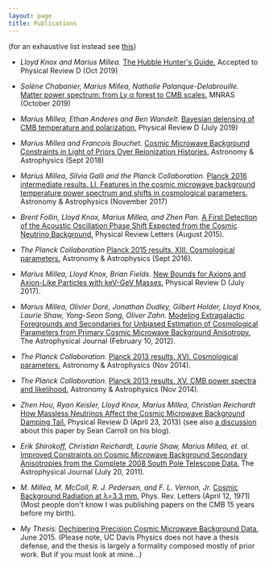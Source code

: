 ```yaml
---
layout: page
title: Publications
---
```



(for an exhaustive list instead see [this](http://adsabs.harvard.edu/cgi-bin/nph-abs_connect?return_req=no_params&author=Millea,%20Marius&db_key=PRE))

* *Lloyd Knox and Marius Millea.* [The Hubble Hunter's Guide.](https://ui.adsabs.harvard.edu/abs/2019arXiv190803663K) Accepted to Physical Review D (Oct 2019)

* *Solène Chabanier, Marius Millea, Nathalie Palanque-Delabrouille.* [Matter power spectrum: from Ly α forest to CMB scales.](https://ui.adsabs.harvard.edu/abs/2019MNRAS.489.2247C) MNRAS (October 2019)

* *Marius Millea, Ethan Anderes and Ben Wandelt.* [Bayesian delensing of CMB temperature and polarization.](https://ui.adsabs.harvard.edu/abs/2019PhRvD.100b3509M) Physical Review D (July 2019)

* *Marius Millea and Francois Bouchet.* [Cosmic Microwave Background Constraints in Light of Priors Over Reionization Histories.](http://adsabs.harvard.edu/abs/2018arXiv180408476M) Astronomy & Astrophysics (Sept 2018)
 
* *Marius Millea, Silvia Galli and the Planck Collaboration.* [Planck 2016 intermediate results. LI. Features in the cosmic microwave background temperature power spectrum and shifts in cosmological parameters.](https://arxiv.org/abs/1608.02487) Astronomy & Astrophysics (November 2017)

* *Brent Follin, Lloyd Knox, Marius Millea, and Zhen Pan.* [A First Detection of the Acoustic Oscillation Phase Shift Expected from the Cosmic Neutrino Background.](http://adsabs.harvard.edu/abs/2015arXiv150307863F) Physical Review Letters (August 2015).

* *The Planck Collaboration* [Planck 2015 results. XIII. Cosmological parameters.](http://adsabs.harvard.edu/cgi-bin/bib_query?arXiv:1502.01589) Astronomy & Astrophysics (Sept 2016).

* *Marius Millea, Lloyd Knox, Brian Fields.* [New Bounds for Axions and Axion-Like Particles with keV-GeV Masses.](http://adsabs.harvard.edu/abs/2015arXiv150104097M) Physical Review D (July 2017).

* *Marius Millea, Olivier Doré, Jonathan Dudley, Gilbert Holder, Lloyd Knox, Laurie Shaw, Yong-Seon Song, Oliver Zahn.* [Modeling Extragalactic Foregrounds and Secondaries for Unbiased Estimation of Cosmological Parameters from Primary Cosmic Microwave Background Anisotropy.](http://adsabs.harvard.edu/abs/2012ApJ...746....4M) The Astrophysical Journal (February 10, 2012).

* *The Planck Collaboration.* [Planck 2013 results. XVI. Cosmological parameters.](http://adsabs.harvard.edu/abs/2013arXiv1303.5076P) Astronomy & Astrophysics (Nov 2014).

* *The Planck Collaboration.* [Planck 2013 results. XV. CMB power spectra and likelihood.](http://adsabs.harvard.edu/abs/2013arXiv1303.5075P) Astronomy & Astrophysics (Nov 2014).

* *Zhen Hou, Ryan Keisler, Lloyd Knox, Marius Millea, Christian Reichardt* [How Massless Neutrinos Affect the Cosmic Microwave Background Damping Tail.](http://adsabs.harvard.edu/abs/2013PhRvD..87h3008H) Physical Review D (April 23, 2013) (see also [a discussion](http://blogs.discovermagazine.com/cosmicvariance/2011/04/20/avignon-day-2-cosmological-neutrinos/#.UaUSIUBlB4w) about this paper by Sean Carroll on his blog).

* *Erik Shirokoff, Christian Reichardt, Laurie Shaw, Marius Millea, et. al.* [Improved Constraints on Cosmic Microwave Background Secondary Anisotropies from the Complete 2008 South Pole Telescope Data.](http://adsabs.harvard.edu/abs/2011ApJ...736...61S) The Astrophysical Journal (July 20, 2011).

* *M. Millea, M. McColl, R. J. Pedersen, and F. L. Vernon, Jr.* [Cosmic Background Radiation at λ=3.3 mm.](http://adsabs.harvard.edu/abs/1971PhRvL..26..919M) Phys. Rev. Letters (April 12, 1971) (Most people don't know I was publishing papers on the CMB 15 years before my birth).

* *My Thesis:* [Dechipering Precision Cosmic Microwave Background Data.](https://drive.google.com/file/d/0B8CEbS1canBkbENNMXVKV2tzbzg/view?usp=sharing) June 2015. (Please note, UC Davis Physics does not have a thesis defense, and the thesis is largely a formality composed mostly of prior work. But if you must look at mine...)
